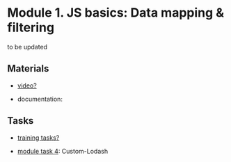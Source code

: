 # Module 1. JS basics: Data mapping & filtering

to be updated

## Materials

- [video?]()

- documentation:
  

## Tasks

- [training tasks?]()

- [module task 4](https://github.com/rolling-scopes-school/RS-Short-Track/wiki/4.-Custom-Lodash): Custom-Lodash
